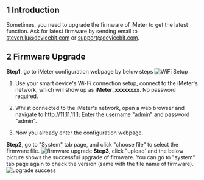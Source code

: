 ## 1 Introduction
Sometimes, you need to upgrade the firmware of iMeter to get the latest function. Ask for latest firmware by sending email to steven.lu@devicebit.com or support@devicebit.com.
## 2 Firmware Upgrade
**Step1**, go to iMeter configuration webpage by below steps
![WiFi Setup](https://leweidoc.oss-cn-hangzhou.aliyuncs.com/lewei50/img/iammetermanual-20181010-L4.jpg)
1. Use your smart device's Wi-Fi connection setup, connect to the iMeter's network, which will show up as **iMeter_xxxxxxxx**. No password required.

2. Whilst connected to the iMeter's network, open a web browser and navigate to http://11.11.11.1; Enter the username "admin" and password "admin".

3. Now you already enter the configuration webpage.

**Step2**, go to "System" tab page, and click "choose file" to select the firmware file. 
![firmware upgrade](https://leweidoc.oss-cn-hangzhou.aliyuncs.com/lewei50/img/iammetermanual-20181017-L1.jpg)
**Step3**, click "upload' and the below picture shows the successful upgrade of firmware. You can go to "system" tab page again to check the version (same with the file name of firmware).
![upgrade success](https://leweidoc.oss-cn-hangzhou.aliyuncs.com/lewei50/img/iammetermanual-20181017-L2.jpg)
 